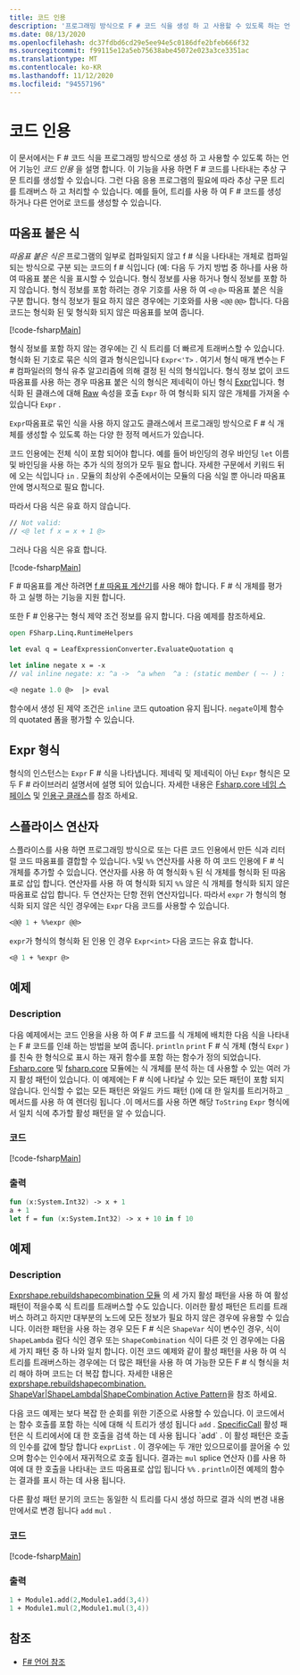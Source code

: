 ```yaml
---
title: 코드 인용
description: '프로그래밍 방식으로 F # 코드 식을 생성 하 고 사용할 수 있도록 하는 언어 기능인 F # 코드 인용에 대해 알아봅니다.'
ms.date: 08/13/2020
ms.openlocfilehash: dc37fdbd6cd29e5ee94e5c0186dfe2bfeb666f32
ms.sourcegitcommit: f99115e12a5eb75638abe45072e023a3ce3351ac
ms.translationtype: MT
ms.contentlocale: ko-KR
ms.lasthandoff: 11/12/2020
ms.locfileid: "94557196"
---
```

# <a name="code-quotations"></a>코드 인용

이 문서에서는 F # 코드 식을 프로그래밍 방식으로 생성 하 고 사용할 수 있도록 하는 언어 기능인 *코드 인용* 을 설명 합니다. 이 기능을 사용 하면 F # 코드를 나타내는 추상 구문 트리를 생성할 수 있습니다. 그런 다음 응용 프로그램의 필요에 따라 추상 구문 트리를 트래버스 하 고 처리할 수 있습니다. 예를 들어, 트리를 사용 하 여 F # 코드를 생성 하거나 다른 언어로 코드를 생성할 수 있습니다.

## <a name="quoted-expressions"></a>따옴표 붙은 식

*따옴표 붙은 식은* 프로그램의 일부로 컴파일되지 않고 f # 식을 나타내는 개체로 컴파일되는 방식으로 구분 되는 코드의 f # 식입니다 (예: 다음 두 가지 방법 중 하나를 사용 하 여 따옴표 붙은 식을 표시할 수 있습니다. 형식 정보를 사용 하거나 형식 정보를 포함 하지 않습니다. 형식 정보를 포함 하려는 경우 기호를 사용 하 여 `<@` `@>` 따옴표 붙은 식을 구분 합니다. 형식 정보가 필요 하지 않은 경우에는 기호와를 사용 `<@@` `@@>` 합니다. 다음 코드는 형식화 된 및 형식화 되지 않은 따옴표를 보여 줍니다.

[!code-fsharp[Main](~/samples/snippets/fsharp/lang-ref-3/snippet501.fs)]

형식 정보를 포함 하지 않는 경우에는 긴 식 트리를 더 빠르게 트래버스할 수 있습니다. 형식화 된 기호로 묶은 식의 결과 형식은입니다 `Expr<'T>` . 여기서 형식 매개 변수는 F # 컴파일러의 형식 유추 알고리즘에 의해 결정 된 식의 형식입니다. 형식 정보 없이 코드 따옴표를 사용 하는 경우 따옴표 붙은 식의 형식은 제네릭이 아닌 형식 [Expr](https://fsharp.github.io/fsharp-core-docs/reference/fsharp-quotations-fsharpexpr.html)입니다. 형식화 된 클래스에 대해 [Raw](https://fsharp.github.io/fsharp-core-docs/reference/fsharp-quotations-fsharpexpr-1.html#Raw) 속성을 호출 `Expr` 하 여 형식화 되지 않은 개체를 가져올 수 있습니다 `Expr` .

`Expr`따옴표로 묶인 식을 사용 하지 않고도 클래스에서 프로그래밍 방식으로 F # 식 개체를 생성할 수 있도록 하는 다양 한 정적 메서드가 있습니다.

코드 인용에는 전체 식이 포함 되어야 합니다. 예를 들어 바인딩의 경우 바인딩 `let` 이름 및 바인딩을 사용 하는 추가 식의 정의가 모두 필요 합니다. 자세한 구문에서 키워드 뒤에 오는 식입니다 `in` . 모듈의 최상위 수준에서이는 모듈의 다음 식일 뿐 아니라 따옴표 안에 명시적으로 필요 합니다.

따라서 다음 식은 유효 하지 않습니다.

```fsharp
// Not valid:
// <@ let f x = x + 1 @>
```

그러나 다음 식은 유효 합니다.

[!code-fsharp[Main](~/samples/snippets/fsharp/lang-ref-3/snippet502.fs)]

F # 따옴표를 계산 하려면 [f # 따옴표 계산기](https://github.com/fsprojects/FSharp.Quotations.Evaluator)를 사용 해야 합니다. F # 식 개체를 평가 하 고 실행 하는 기능을 지원 합니다.

또한 F # 인용구는 형식 제약 조건 정보를 유지 합니다. 다음 예제를 참조하세요.

```fsharp
open FSharp.Linq.RuntimeHelpers

let eval q = LeafExpressionConverter.EvaluateQuotation q

let inline negate x = -x
// val inline negate: x: ^a ->  ^a when  ^a : (static member ( ~- ) :  ^a ->  ^a)

<@ negate 1.0 @>  |> eval
```

함수에서 생성 된 제약 조건은 `inline` 코드 qutoation 유지 됩니다. `negate`이제 함수의 quotated 폼을 평가할 수 있습니다.

## <a name="expr-type"></a>Expr 형식

형식의 인스턴스는 `Expr` F # 식을 나타냅니다. 제네릭 및 제네릭이 아닌 `Expr` 형식은 모두 F # 라이브러리 설명서에 설명 되어 있습니다. 자세한 내용은 [Fsharp.core 네임 스페이스](https://fsharp.github.io/fsharp-core-docs/reference/fsharp-quotations.html) 및 [인용구 클래스](https://fsharp.github.io/fsharp-core-docs/reference/fsharp-quotations-fsharpexpr.html)를 참조 하세요.

## <a name="splicing-operators"></a>스플라이스 연산자

스플라이스를 사용 하면 프로그래밍 방식으로 또는 다른 코드 인용에서 만든 식과 리터럴 코드 따옴표를 결합할 수 있습니다. `%`및 `%%` 연산자를 사용 하 여 코드 인용에 F # 식 개체를 추가할 수 있습니다. 연산자를 사용 하 여 형식화 `%` 된 식 개체를 형식화 된 따옴표로 삽입 합니다. 연산자를 사용 하 여 형식화 되지 `%%` 않은 식 개체를 형식화 되지 않은 따옴표로 삽입 합니다. 두 연산자는 단항 전위 연산자입니다. 따라서 `expr` 가 형식의 형식화 되지 않은 식인 경우에는 `Expr` 다음 코드를 사용할 수 있습니다.

```fsharp
<@@ 1 + %%expr @@>
```

`expr`가 형식의 형식화 된 인용 인 경우 `Expr<int>` 다음 코드는 유효 합니다.

```fsharp
<@ 1 + %expr @>
```

## <a name="example"></a>예제

### <a name="description"></a>Description

다음 예제에서는 코드 인용을 사용 하 여 F # 코드를 식 개체에 배치한 다음 식을 나타내는 F # 코드를 인쇄 하는 방법을 보여 줍니다. `println` `print` F # 식 개체 (형식 `Expr` )를 친숙 한 형식으로 표시 하는 재귀 함수를 포함 하는 함수가 정의 되었습니다. [Fsharp.core](https://fsharp.github.io/fsharp-core-docs/reference/fsharp-quotations-patternsmodule.html) 및 [fsharp.core](https://fsharp.github.io/fsharp-core-docs/reference/fsharp-quotations-derivedpatternsmodule.html) 모듈에는 식 개체를 분석 하는 데 사용할 수 있는 여러 가지 활성 패턴이 있습니다. 이 예제에는 F # 식에 나타날 수 있는 모든 패턴이 포함 되지 않습니다. 인식할 수 없는 모든 패턴은 와일드 카드 패턴 ()에 대 한 일치를 트리거하고 `_` 메서드를 사용 하 여 렌더링 됩니다 .이 메서드를 사용 하면 해당 `ToString` `Expr` 형식에서 일치 식에 추가할 활성 패턴을 알 수 있습니다.

### <a name="code"></a>코드

[!code-fsharp[Main](~/samples/snippets/fsharp/lang-ref-3/snippet601.fs)]

### <a name="output"></a>출력

```fsharp
fun (x:System.Int32) -> x + 1
a + 1
let f = fun (x:System.Int32) -> x + 10 in f 10
```

## <a name="example"></a>예제

### <a name="description"></a>Description

[Exprshape.rebuildshapecombination 모듈](https://fsharp.github.io/fsharp-core-docs/reference/fsharp-quotations-exprshapemodule.html) 의 세 가지 활성 패턴을 사용 하 여 활성 패턴이 적을수록 식 트리를 트래버스할 수도 있습니다. 이러한 활성 패턴은 트리를 트래버스 하려고 하지만 대부분의 노드에 모든 정보가 필요 하지 않은 경우에 유용할 수 있습니다. 이러한 패턴을 사용 하는 경우 모든 F # 식은 `ShapeVar` 식이 변수인 경우, 식이 `ShapeLambda` 람다 식인 경우 또는 `ShapeCombination` 식이 다른 것 인 경우에는 다음 세 가지 패턴 중 하 나와 일치 합니다. 이전 코드 예제와 같이 활성 패턴을 사용 하 여 식 트리를 트래버스하는 경우에는 더 많은 패턴을 사용 하 여 가능한 모든 F # 식 형식을 처리 해야 하며 코드는 더 복잡 합니다. 자세한 내용은 [exprshape.rebuildshapecombination. ShapeVar&#124;ShapeLambda&#124;ShapeCombination Active Pattern](https://fsharp.github.io/fsharp-core-docs/reference/fsharp-quotations-exprshapemodule.html#(%20|ShapeVar|ShapeLambda|ShapeCombination|%20))을 참조 하세요.

다음 코드 예제는 보다 복잡 한 순회를 위한 기준으로 사용할 수 있습니다. 이 코드에서는 함수 호출를 포함 하는 식에 대해 식 트리가 생성 됩니다 `add` . [SpecificCall](https://fsharp.github.io/fsharp-core-docs/reference/fsharp-quotations-derivedpatternsmodule.html#(%20|SpecificCall|_|%20)) 활성 패턴은 식 트리에서에 대 한 호출을 검색 하는 데 사용 됩니다 `add` . 이 활성 패턴은 호출의 인수를 값에 할당 합니다 `exprList` . 이 경우에는 두 개만 있으므로이를 끌어올 수 있으며 함수는 인수에서 재귀적으로 호출 됩니다. 결과는 `mul` splice 연산자 ()를 사용 하 여에 대 한 호출을 나타내는 코드 따옴표로 삽입 됩니다 `%%` . `println`이전 예제의 함수는 결과를 표시 하는 데 사용 됩니다.

다른 활성 패턴 분기의 코드는 동일한 식 트리를 다시 생성 하므로 결과 식의 변경 내용만에서로 변경 됩니다 `add` `mul` .

### <a name="code"></a>코드

[!code-fsharp[Main](~/samples/snippets/fsharp/lang-ref-3/snippet701.fs)]

### <a name="output"></a>출력

```fsharp
1 + Module1.add(2,Module1.add(3,4))
1 + Module1.mul(2,Module1.mul(3,4))
```

## <a name="see-also"></a>참조

- [F# 언어 참조](index.md)
